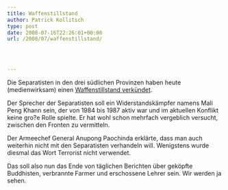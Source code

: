 ```yaml
---
title: Waffenstillstand
author: Patrick Kollitsch
type: post
date: 2008-07-16T22:26:01+00:00
url: /2008/07/waffenstillstand/




---
```

Die Separatisten in den drei südlichen Provinzen haben heute (medienwirksam) einen [Waffenstillstand verkündet][1]. 

Der Sprecher der Separatisten soll ein Widerstandskämpfer namens Mali Peng Khann sein, der von 1984 bis 1987 aktiv war und im aktuellen Konflikt keine gro?e Rolle spielte. Er hat wohl schon mehrfach vergeblich versucht, zwischen den Fronten zu vermitteln. 

Der Armeechef General Anupong Paochinda erklärte, dass man auch weiterhin nicht mit den Separatisten verhandeln will. Wenigstens wurde diesmal das Wort Terrorist nicht verwendet.

Das soll also nun das Ende von täglichen Berichten über geköpfte Buddhisten, verbrannte Farmer und erschossene Lehrer sein. Wir werden ja sehen.

 [1]: http://nationmultimedia.com/2008/07/17/national/national_30078331.php